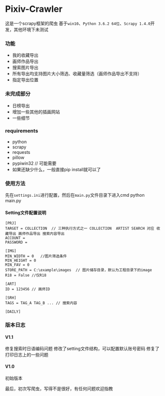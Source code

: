 # Pixiv-Crawler
这是一个scrapy框架的爬虫
基于`win10`、`Python 3.6.2 64位`、`Scrapy 1.4.0`开发，其他环境下未测试

### 功能
* 我的收藏导出
* 画师作品导出
* 搜索图片导出
* 所有导出均支持图片大小筛选、收藏量筛选（画师作品导出不支持）
* 指定导出位置

### 未完成部分
* 日榜导出
* 增加一些其他的插画网站
* 一些细节



### requirements
* python
* scrapy
* requests 
* pillow 
* pypiwin32 // 可能需要 
* 如果还缺少什么，一般直接pip install就可以了

### 使用方法
先在`settings.ini`进行配置，然后在`main.py`文件目录下进入cmd
	python main.py
#### Setting文件配置说明
	[PRJ]  
	TARGET = COLLECTION  // 三种执行方式之一 COLLECTION  ARTIST SEARCH 对应 收藏导出 画师作品导出 搜索内容导出 
	ACCOUNT = 
	PASSWORD = 
	
	[IMG]
	MIN_WIDTH = 0	//图片筛选条件
	MIN_HEIGHT = 0
	MIN_FAV = 0 
	STORE_PATH = C:\example\images  // 图片储存目录，默认为工程目录下的image
	R18 = False //仅R18

	[ART]
	ID = 123456 // 画师ID

	[SRH]
	TAGS = TAG_A TAG_B ... // 搜索内容
	
	[DAILY] 

### 版本日志
#### V1.1
修复搜索时日语编码问题
修改了setting文件结构，可以配置默认账号密码
修复了打印日志上的一些问题
#### V1.0
初始版本


最后，初次写爬虫，写得不是很好，有任何问题欢迎指教